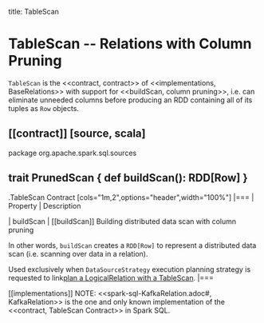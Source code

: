 title: TableScan

# TableScan -- Relations with Column Pruning

`TableScan` is the <<contract, contract>> of <<implementations, BaseRelations>> with support for <<buildScan, column pruning>>, i.e. can eliminate unneeded columns before producing an RDD containing all of its tuples as `Row` objects.

[[contract]]
[source, scala]
----
package org.apache.spark.sql.sources

trait PrunedScan {
  def buildScan(): RDD[Row]
}
----

.TableScan Contract
[cols="1m,2",options="header",width="100%"]
|===
| Property
| Description

| buildScan
| [[buildScan]] Building distributed data scan with column pruning

In other words, `buildScan` creates a `RDD[Row]` to represent a distributed data scan (i.e. scanning over data in a relation).

Used exclusively when `DataSourceStrategy` execution planning strategy is requested to link[plan a LogicalRelation with a TableScan](execution-planning-strategies/DataSourceStrategy.md#TableScan).
|===

[[implementations]]
NOTE: <<spark-sql-KafkaRelation.adoc#, KafkaRelation>> is the one and only known implementation of the <<contract, TableScan Contract>> in Spark SQL.
